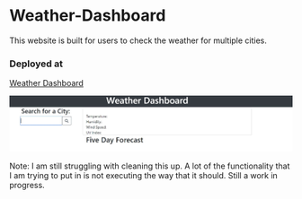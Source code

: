 # Weather-Dashboard
This website is built for users to check the weather for multiple cities. 
### Deployed at 
[Weather Dashboard](https://roxyvaught.github.io/Weather-Dashboard/)

<img src="assets\screencapture.JPG" />

Note: I am still struggling with cleaning this up. A lot of the functionality that I am trying to put in is not executing the way that it should. Still a work in progress. 